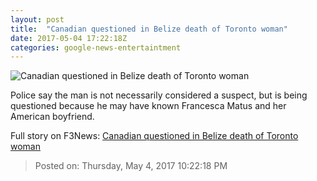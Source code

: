 ```yaml
---
layout: post
title:  "Canadian questioned in Belize death of Toronto woman"
date: 2017-05-04 17:22:18Z
categories: google-news-entertaintment
---
```


![Canadian questioned in Belize death of Toronto woman](https://www.thestar.com/content/dam/thestar/news/crime/2017/05/04/canadian-questioned-in-belize-death-of-toronto-woman/na-missing29-1.jpg)

Police say the man is not necessarily considered a suspect, but is being questioned because he may have known Francesca Matus and her American boyfriend.


Full story on F3News: [Canadian questioned in Belize death of Toronto woman](http://www.f3nws.com/n/kUuJxG)

> Posted on: Thursday, May 4, 2017 10:22:18 PM
